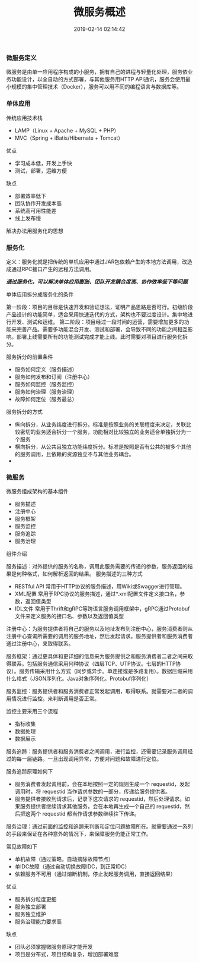 ﻿---
title: '微服务概述'
catalog: true
date: 2019-02-14 02:14:42
subtitle:
header-img: "/img/header_img/weifuwu000-1.jpg"
categories:
- 技术
tags:
- 微服务
---

### 微服务定义

微服务是由单一应用程序构成的小服务，拥有自己的进程与轻量化处理，服务依业务功能设计，以全自动的方式部署，与其他服务用HTTP API通讯，服务会使用最小规模的集中管理技术（Docker），服务可以用不同的编程语言与数据库等。

### 单体应用

传统应用技术栈
* LAMP（Linux + Apache + MySQL  + PHP） 
* MVC（Spring + iBatis/Hibernate + Tomcat）

优点

* 学习成本低，开发上手快
* 测试，部署，运维方便

缺点

* 部署效率低下
* 团队协作开发成本高
* 系统高可用性能差
* 线上发布慢
 
 解决办法用服务化的思想
 
 ### 服务化
 
定义：服务化就是把传统的单机应用中通过JAR包依赖产生的本地方法调用，改造成通过RPC接口产生的远程方法调用。
 
***通过服务化，可以解决单体应用膨胀、团队开发耦合度高、协作效率低下等问题***

单体应用拆分成服务化的条件

第一阶段：项目的目标是快速开发和验证想法，证明产品思路是否可行。初级阶段产品设计的功能简单，适合采用快速迭代的方式，架构也不要过度设计。集中地进行开发、测试和运维。
第二阶段：项目经过一段时间的运营，需要增加更多的功能来完善产品。需要多功能混合开发、测试和部署，会导致不同的功能之间相互影响。部署上线需要所有的功能测试完成才能上线。此时需要对项目进行服务化拆分。

服务拆分的前置条件

* 服务如何定义（服务描述）
* 服务如何发布和订阅（注册中心）
* 服务如何监控（服务监控）
* 服务如何治理（服务治理）
* 故障如何定位（服务最总）

服务拆分的方式

* 纵向拆分，从业务纬度进行拆分。标准是按照业务的关联程度来决定，关联比较密切的业务适合拆分一个服务，功能相对比较独立的业务适合单独拆分为一个服务
* 横向拆分，从公共且独立功能纬度拆分。标准是按照是否有公共的被多个其他的服务调用，且依赖的资源独立不与其他业务耦合。
*


### 微服务

微服务组成架构的基本组件

* 服务描述
* 注册中心
* 服务框架
* 服务监控
* 服务追踪
* 服务治理

组件介绍

服务描述：对外提供的服务的名称，调用此服务需要的传递的参数，服务返回的结果是何种格式，如何解析返回的结果。
服务描述的三种方式
* RESTful API 常用于HTTP协议的服务描述，用Wiki或Swagger进行管理。
* XML配置 常用于RPC协议的服务描述，通过*.xml配置文件定义接口名，参数，返回值类型
* IDL文件  常用于Thrift和gRPC等跨语言服务调用框架中，gRPC通过Protobuf文件来定义服务的接口名、参数以及返回值类型

注册中心：为服务提供者将自己的服务以及地址发布到注册中心，服务消费者则从注册中心查询所需要的调用的服务地址，然后发起请求。服务提供者和服务消费者通过注册中心，来取得联系。

服务框架：通过更具体和更详细的信息来为服务提供之和服务消费者二者之间来取得联系。包括服务通信采用何种协议（四层TCP、UTP协议。七层的HTTP协议）。服务传输采用什么方式（同步或异步。单连接或是多路复用）。数据压缩采用什么格式（JSON序列化。Java对象序列化。Protobuf序列化）

服务监控：服务提供者和服务消费者正常发起调用，取得联系。就需要对二者的调用情况进行监控。来判断调用是否正常。

监控主要采用三个流程
* 指标收集
* 数据处理
* 数据展示

服务追踪：服务提供者和服务消费者之间调用，进行监控，还需要记录服务调用经过的每一层链路。一旦出现调用异常，方便对问题和故障进行定位。

服务追踪原理如何下
* 服务消费者发起调用前，会在本地按照一定的规则生成一个 requestid，发起调用时，将    requestid 当作请求参数的一部分，传递给服务提供者。
* 服务提供者接收到请求后，记录下这次请求的 requestid，然后处理请求。如果服务提供者继续请求其他服务，会在本地再生成一个自己的 requestid，然后把这两个 requestid 都当作请求参数继续往下传递。

服务治理：通过前面的监控和追踪来判断和定位问题故障所在。就需要通过一系列的手段来保证在各种意外的情况下，来保障服务仍能正常工作。

常见故障如下
* 单机故障（通过策略，自动摘除故障节点）
* 单IDC故障（通过自动切换故障IDC，到正常IDC）
* 依赖服务不可用（通过熔断机制，停止发起服务调用，直接返回结果）


优点

* 服务拆分粒度更细
* 服务独立部署
* 服务独立维护
* 服务治理能力要求高

缺点

* 团队必须掌握微服务原理才能开发
* 项目是分布式，项目结构复杂，增加部署难度